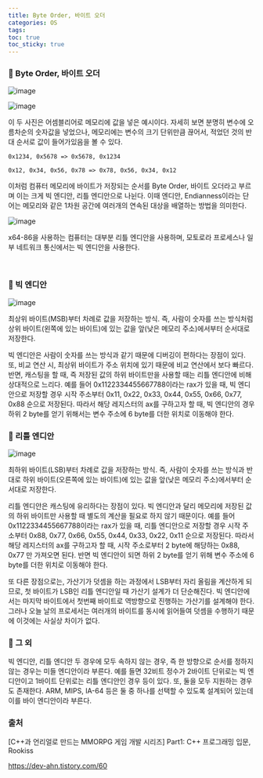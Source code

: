 ```yaml
---
title: Byte Order, 바이트 오더
categories: OS
tags: 
toc: true
toc_sticky: true
---
```


### **📌 Byte Order, 바이트 오더**

![image](https://user-images.githubusercontent.com/96677719/210227587-baff2567-c3e4-4a42-bc79-332d58372235.png)

![image](https://user-images.githubusercontent.com/96677719/210228322-eb41de90-9842-4f31-83ec-0e5abb599fa7.png)

이 두 사진은 어셈블리어로 메모리에 값을 넣은 예시이다. 자세히 보면 분명히 변수에 오름차순의 숫자값을 넣었으나, 메모리에는 변수의 크기 단위만큼 끊어서, 적었던 것의 반대 순서로 값이 들어가있음을 볼 수 있다. 
```
0x1234, 0x5678 => 0x5678, 0x1234

0x12, 0x34, 0x56, 0x78 => 0x78, 0x56, 0x34, 0x12
```
이처럼 컴퓨터 메모리에 바이트가 저장되는 순서를 Byte Order, 바이트 오더라고 부르며 이는 크게 빅 엔디안, 리틀 엔디안으로 나뉜다. 이때 엔디안, Endianness이라는 단어는 메모리와 같은 1차원 공간에 여러개의 연속된 대상을 배열하는 방법을 의미한다. 

![image](https://user-images.githubusercontent.com/96677719/210232150-0baf7cba-1eba-4626-b8a5-c8bf8bbe4328.png)

x64-86을 사용하는 컴퓨터는 대부분 리틀 엔디안을 사용하며, 모토로라 프로세스나 일부 네트워크 통신에서는 빅 엔디안을 사용한다. 

<br/>

### **📌 빅 엔디안** 

![image](https://user-images.githubusercontent.com/96677719/210232777-d69dd780-0d2b-40c3-aba3-79c9a64de13a.png)

최상위 바이트(MSB)부터 차례로 값을 저장하는 방식. 즉, 사람이 숫자를 쓰는 방식처럼 상위 바이트(왼쪽에 있는 바이트)에 있는 값을 앞(낮은 메모리 주소)에서부터 순서대로 저장한다.

빅 엔디안은 사람이 숫자를 쓰는 방식과 같기 때문에 디버깅이 편하다는 장점이 있다. 또, 비교 연산 시, 최상위 바이트가 주소 위치에 있기 때문에 비교 연산에서 보다 빠르다. 반면, 캐스팅을 할 때, 즉 저장된 값의 하위 바이트만을 사용할 때는 리틀 엔디안에 비해 상대적으로 느리다. 예를 들어 0x1122334455667788이라는 rax가 있을 때, 빅 엔디안으로 저장할 경우 시작 주소부터 0x11, 0x22, 0x33, 0x44, 0x55, 0x66, 0x77, 0x88 순으로 저장된다. 따라서 해당 레지스터의 ax를 구하고자 할 때, 빅 엔디안의 경우 하위 2 byte를 얻기 위해서는 변수 주소에 6 byte를 더한 위치로 이동해야 한다.  

### **📌 리틀 엔디안** 

![image](https://user-images.githubusercontent.com/96677719/210232789-436c7802-cbfc-4dcb-93a0-335d87bdca44.png)

최하위 바이트(LSB)부터 차례로 값을 저장하는 방식. 즉, 사람이 숫자를 쓰는 방식과 반대로 하위 바이트(오른쪽에 있는 바이트)에 있는 값을 앞(낮은 메모리 주소)에서부터 순서대로 저장한다.  

리틀 엔디안은 캐스팅에 유리하다는 장점이 있다. 빅 엔디안과 달리 메모리에 저장된 값의 하위 바이트만 사용할 때 별도의 계산을 필요로 하지 않기 때문이다. 예를 들어 0x1122334455667788이라는 rax가 있을 때, 리틀 엔디안으로 저장할 경우 시작 주소부터 0x88, 0x77, 0x66, 0x55, 0x44, 0x33, 0x22, 0x11 순으로 저장된다. 따라서 해당 레지스터의 ax를 구하고자 할 때, 시작 주소로부터 2 byte에 해당하는 0x88, 0x77 만 가져오면 된다. 반면 빅 엔디안이 되면 하위 2 byte를 얻기 위해 변수 주소에 6 byte를 더한 위치로 이동해야 한다. 

또 다른 장점으로는, 가산기가 덧셈을 하는 과정에서 LSB부터 자리 올림을 계산하게 되므로, 첫 바이트가 LSB인 리틀 엔디안일 때 가산기 설계가 더 단순해진다. 빅 엔디안에서는 마지막 바이트에서 첫번째 바이트로 역방향으로 진행하는 가산기를 설계해야 한다. 그러나 오늘 날의 프로세서는 여러개의 바이트를 동시에 읽어들여 덧셈을 수행하기 때문에 이것에는 사실상 차이가 없다. 

### **📌 그 외**

빅 엔디안, 리틀 엔디안 두 경우에 모두 속하지 않는 경우, 즉 한 방향으로 순서를 정하지 않는 경우는 미들 엔디안이라 부른다. 예를 들면 32비트 정수가 2바이트 단위로는 빅 엔디안이고 1바이트 단위로는 리틀 엔디안인 경우 등이 있다. 또, 둘을 모두 지원하는 경우도 존재한다. ARM, MIPS, IA-64 등은 둘 중 하나를 선택할 수 있도록 설계되어 있는데 이를 바이 엔디안이라 부른다.


### **출처**

[C++과 언리얼로 만드는 MMORPG 게임 개발 시리즈] Part1: C++ 프로그래밍 입문, Rookiss

https://dev-ahn.tistory.com/60